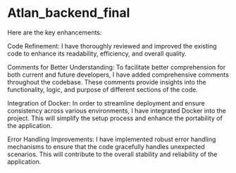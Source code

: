 # Atlan_backend_final

Here are the key enhancements:

Code Refinement: I have thoroughly reviewed and improved the existing code to enhance its readability, efficiency, and overall quality.

Comments for Better Understanding: To facilitate better comprehension for both current and future developers, I have added comprehensive comments throughout the codebase. These comments provide insights into the functionality, logic, and purpose of different sections of the code.

Integration of Docker: In order to streamline deployment and ensure consistency across various environments, I have integrated Docker into the project. This will simplify the setup process and enhance the portability of the application.

Error Handling Improvements: I have implemented robust error handling mechanisms to ensure that the code gracefully handles unexpected scenarios. This will contribute to the overall stability and reliability of the application.
